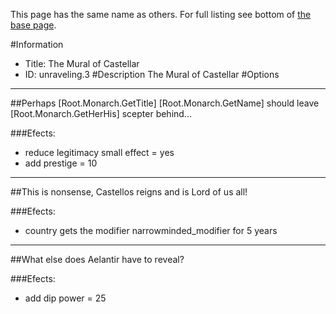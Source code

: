 This page has the same name as others. For full listing see bottom of [the base page](the_mural_of_castellar.md).

#Information
 - Title: The Mural of Castellar
 - ID: unraveling.3
#Description
The Mural of Castellar
#Options

___
##Perhaps [Root.Monarch.GetTitle] [Root.Monarch.GetName] should leave [Root.Monarch.GetHerHis] scepter behind...

###Efects:<ul><li>reduce legitimacy small effect = yes</li><li>add prestige = 10</li></ul>

___
##This is nonsense, Castellos reigns and is Lord of us all!

###Efects:<ul><li>country gets the modifier narrowminded_modifier for 5 years</li></ul>

___
##What else does Aelantir have to reveal?

###Efects:<ul><li>add dip power = 25</li></ul>
